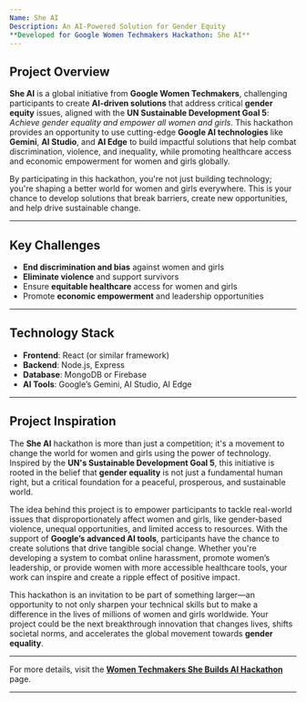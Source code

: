 ```yaml
---
Name: She AI
Description: An AI-Powered Solution for Gender Equity
**Developed for Google Women Techmakers Hackathon: She AI**
---
```


## Project Overview

**She AI** is a global initiative from **Google Women Techmakers**, challenging participants to create **AI-driven solutions** that address critical **gender equity** issues, aligned with the **UN Sustainable Development Goal 5**: *Achieve gender equality and empower all women and girls*. This hackathon provides an opportunity to use cutting-edge **Google AI technologies** like **Gemini**, **AI Studio**, and **AI Edge** to build impactful solutions that help combat discrimination, violence, and inequality, while promoting healthcare access and economic empowerment for women and girls globally.

By participating in this hackathon, you're not just building technology; you're shaping a better world for women and girls everywhere. This is your chance to develop solutions that break barriers, create new opportunities, and help drive sustainable change.

---

## Key Challenges

- **End discrimination and bias** against women and girls
- **Eliminate violence** and support survivors
- Ensure **equitable healthcare** access for women and girls
- Promote **economic empowerment** and leadership opportunities

---

## Technology Stack

- **Frontend**: React (or similar framework)
- **Backend**: Node.js, Express
- **Database**: MongoDB or Firebase
- **AI Tools**: Google’s Gemini, AI Studio, AI Edge

---

## Project Inspiration

The **She AI** hackathon is more than just a competition; it's a movement to change the world for women and girls using the power of technology. Inspired by the **UN's Sustainable Development Goal 5**, this initiative is rooted in the belief that **gender equality** is not just a fundamental human right, but a critical foundation for a peaceful, prosperous, and sustainable world.

The idea behind this project is to empower participants to tackle real-world issues that disproportionately affect women and girls, like gender-based violence, unequal opportunities, and limited access to resources. With the support of **Google’s advanced AI tools**, participants have the chance to create solutions that drive tangible social change. Whether you're developing a system to combat online harassment, promote women’s leadership, or provide women with more accessible healthcare tools, your work can inspire and create a ripple effect of positive impact.

This hackathon is an invitation to be part of something larger—an opportunity to not only sharpen your technical skills but to make a difference in the lives of millions of women and girls worldwide. Your project could be the next breakthrough innovation that changes lives, shifts societal norms, and accelerates the global movement towards **gender equality**.

---

For more details, visit the **[Women Techmakers She Builds AI Hackathon](https://devpost.com/)** page.

---

